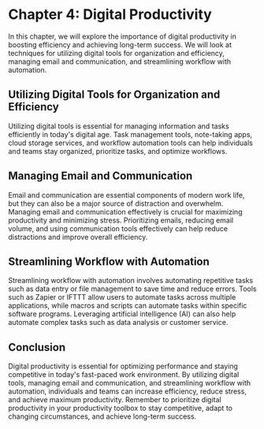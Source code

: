 Chapter 4: Digital Productivity
===============================

In this chapter, we will explore the importance of digital productivity in boosting efficiency and achieving long-term success. We will look at techniques for utilizing digital tools for organization and efficiency, managing email and communication, and streamlining workflow with automation.

Utilizing Digital Tools for Organization and Efficiency
-------------------------------------------------------

Utilizing digital tools is essential for managing information and tasks efficiently in today's digital age. Task management tools, note-taking apps, cloud storage services, and workflow automation tools can help individuals and teams stay organized, prioritize tasks, and optimize workflows.

Managing Email and Communication
--------------------------------

Email and communication are essential components of modern work life, but they can also be a major source of distraction and overwhelm. Managing email and communication effectively is crucial for maximizing productivity and minimizing stress. Prioritizing emails, reducing email volume, and using communication tools effectively can help reduce distractions and improve overall efficiency.

Streamlining Workflow with Automation
-------------------------------------

Streamlining workflow with automation involves automating repetitive tasks such as data entry or file management to save time and reduce errors. Tools such as Zapier or IFTTT allow users to automate tasks across multiple applications, while macros and scripts can automate tasks within specific software programs. Leveraging artificial intelligence (AI) can also help automate complex tasks such as data analysis or customer service.

Conclusion
----------

Digital productivity is essential for optimizing performance and staying competitive in today's fast-paced work environment. By utilizing digital tools, managing email and communication, and streamlining workflow with automation, individuals and teams can increase efficiency, reduce stress, and achieve maximum productivity. Remember to prioritize digital productivity in your productivity toolbox to stay competitive, adapt to changing circumstances, and achieve long-term success.
